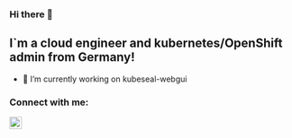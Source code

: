 ### Hi there 👋

## I`m a cloud engineer and kubernetes/OpenShift admin from Germany!

- 🔭 I’m currently working on kubeseal-webgui

### Connect with me:

[<img align="left" alt="_jaydee94_ | Twitter" width="22px" src="https://cdn.jsdelivr.net/npm/simple-icons@v3/icons/twitter.svg" />][twitter]

<br />

[twitter]: https://twitter.com/_jaydee94_
